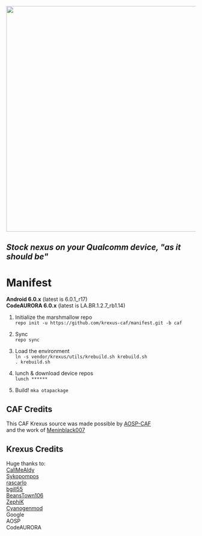 <p align="center">
  <img src="https://raw.github.com/krexus-caf/manifest/caf/krexus-caf-logo.png" width="600">
</p>


*Stock nexus on your Qualcomm device, "as it should be"*
------------------------------

Manifest
========

**Android 6.0.x** (latest is 6.0.1_r17)		
**CodeAURORA 6.0.x** (latest is LA.BR.1.2.7_rb1.14)

1. Initialize the marshmallow repo	
`repo init -u https://github.com/krexus-caf/manifest.git -b caf`

2. Sync		
`repo sync`

3. Load the environment		
`ln -s vendor/krexus/utils/krebuild.sh krebuild.sh`		
`. krebuild.sh`

4. lunch & download device repos	
`lunch ******`

5. Build!
`mka otapackage`

CAF Credits
------------
This CAF Krexus source was made possible by [AOSP-CAF](https://github.com/AOSP-CAF)		
and the work of [Meninblack007](https://github.com/Meninblack007)		

Krexus Credits
------------
Huge thanks to:  
[CallMeAldy](https://github.com/CallMeAldy)		
[Sykopompos](https://github.com/Sykopompos)		
[rascarlo](https://plus.google.com/+CarloDiNuccio/)		
[bgill55](https://github.com/bgill55)		
[BeansTown106](https://github.com/BeansTown106)		
[ZephiK](https://github.com/zephiK)		
[Cyanogenmod](https://github.com/CyanogenMod)  
Google	
AOSP  
CodeAURORA
